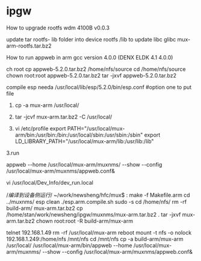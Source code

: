 # ipgw


How to upgrade rootfs wdm 4100B
v0.0.3

update tar rootfs- lib folder into device rootfs /lib to update libc glibc
mux-arm-rootfs.tar.bz2



How to run appweb in arm
gcc version 4.0.0 (DENX ELDK 4.1 4.0.0)


ch root
cp appweb-5.2.0.tar.bz2 /home/nfs/source
cd /home/nfs/source
chown root:root appweb-5.2.0.tar.bz2
tar -jxvf appweb-5.2.0.tar.bz2

compile esp needa
/usr/local/lib/esp/5.2.0/bin/esp.conf
#option one to put file
1. cp -a mux-arm /usr/local/
2. tar -jcvf mux-arm.tar.bz2 -C /usr/local/

2. vi /etc/profile
export PATH="/usr/local/mux-arm/bin:/usr/bin:/bin:/usr/local/sbin:/usr/sbin:/sbin"
export LD_LIBRARY_PATH="/usr/local/mux-arm/lib:/usr/lib:/lib"

3.run

appweb --home /usr/local/mux-arm/muxnms/ --show --config /usr/local/mux-arm/muxnms/appweb.conf&

vi /usr/local/Dev_Info/dev_run.local


/*编译到设备侧运行*/
~/work/newsheng/hfc/mux$ :
	make -f Makefile.arm
	cd ../muxnms/
	esp clean
	./esp.arm.compile.sh
	sudo -s
	cd /home/nfs/
	rm -rf build-arm/ mux-arm.tar.bz2
	 cp /home/stan/work/newsheng/ipgw/muxnms/mux-arm.tar.bz2 .
	 tar -jxvf mux-arm.tar.bz2
	chown root:root -R build-arm/mux-arm

telnet 192.168.1.49
	rm -rf /usr/local/mux-arm
	reboot
	mount -t nfs -o nolock 192.168.1.249:/home/nfs /mnt/nfs
	cd /mnt/nfs
	cp -a build-arm/mux-arm /usr/local/
	/usr/local/mux-arm/bin/appweb --home /usr/local/mux-arm/muxnms/ --show --config /usr/local/mux-arm/muxnms/appweb.conf&
